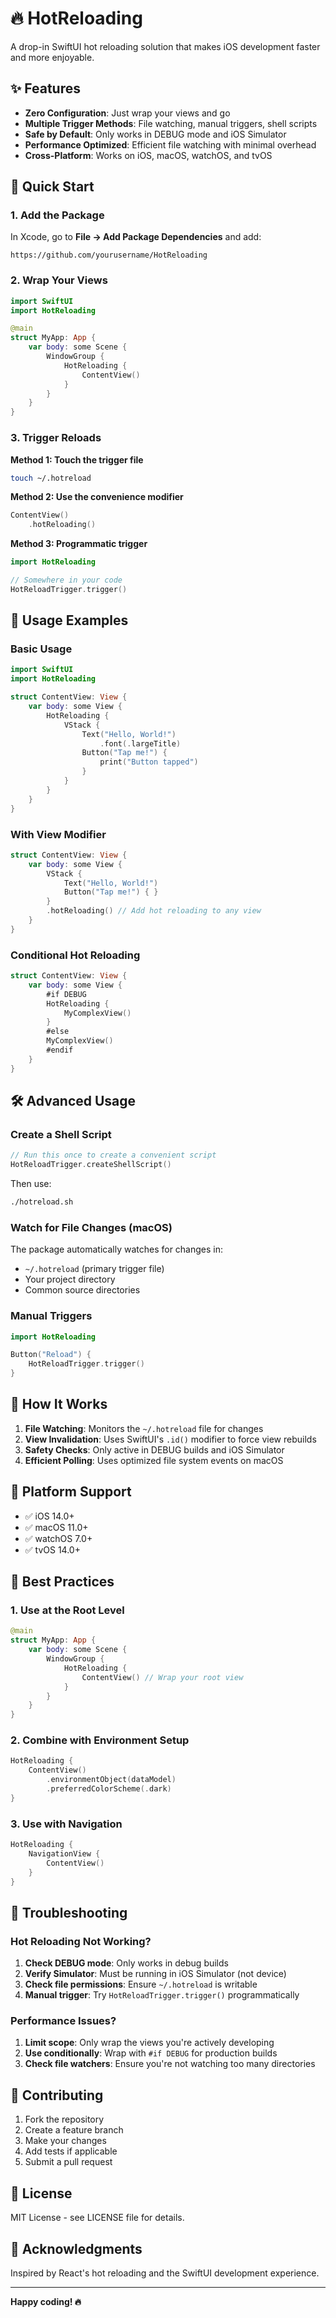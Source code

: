 # 🔥 HotReloading

A drop-in SwiftUI hot reloading solution that makes iOS development faster and more enjoyable.

## ✨ Features

- **Zero Configuration**: Just wrap your views and go
- **Multiple Trigger Methods**: File watching, manual triggers, shell scripts
- **Safe by Default**: Only works in DEBUG mode and iOS Simulator
- **Performance Optimized**: Efficient file watching with minimal overhead
- **Cross-Platform**: Works on iOS, macOS, watchOS, and tvOS

## 🚀 Quick Start

### 1. Add the Package

In Xcode, go to **File → Add Package Dependencies** and add:
```
https://github.com/yourusername/HotReloading
```

### 2. Wrap Your Views

```swift
import SwiftUI
import HotReloading

@main
struct MyApp: App {
    var body: some Scene {
        WindowGroup {
            HotReloading {
                ContentView()
            }
        }
    }
}
```

### 3. Trigger Reloads

**Method 1: Touch the trigger file**
```bash
touch ~/.hotreload
```

**Method 2: Use the convenience modifier**
```swift
ContentView()
    .hotReloading()
```

**Method 3: Programmatic trigger**
```swift
import HotReloading

// Somewhere in your code
HotReloadTrigger.trigger()
```

## 📖 Usage Examples

### Basic Usage
```swift
import SwiftUI
import HotReloading

struct ContentView: View {
    var body: some View {
        HotReloading {
            VStack {
                Text("Hello, World!")
                    .font(.largeTitle)
                Button("Tap me!") {
                    print("Button tapped")
                }
            }
        }
    }
}
```

### With View Modifier
```swift
struct ContentView: View {
    var body: some View {
        VStack {
            Text("Hello, World!")
            Button("Tap me!") { }
        }
        .hotReloading() // Add hot reloading to any view
    }
}
```

### Conditional Hot Reloading
```swift
struct ContentView: View {
    var body: some View {
        #if DEBUG
        HotReloading {
            MyComplexView()
        }
        #else
        MyComplexView()
        #endif
    }
}
```

## 🛠 Advanced Usage

### Create a Shell Script
```swift
// Run this once to create a convenient script
HotReloadTrigger.createShellScript()
```

Then use:
```bash
./hotreload.sh
```

### Watch for File Changes (macOS)
The package automatically watches for changes in:
- `~/.hotreload` (primary trigger file)
- Your project directory
- Common source directories

### Manual Triggers
```swift
import HotReloading

Button("Reload") {
    HotReloadTrigger.trigger()
}
```

## 🔧 How It Works

1. **File Watching**: Monitors the `~/.hotreload` file for changes
2. **View Invalidation**: Uses SwiftUI's `.id()` modifier to force view rebuilds
3. **Safety Checks**: Only active in DEBUG builds and iOS Simulator
4. **Efficient Polling**: Uses optimized file system events on macOS

## 📱 Platform Support

- ✅ iOS 14.0+
- ✅ macOS 11.0+
- ✅ watchOS 7.0+
- ✅ tvOS 14.0+

## 🎯 Best Practices

### 1. Use at the Root Level
```swift
@main
struct MyApp: App {
    var body: some Scene {
        WindowGroup {
            HotReloading {
                ContentView() // Wrap your root view
            }
        }
    }
}
```

### 2. Combine with Environment Setup
```swift
HotReloading {
    ContentView()
        .environmentObject(dataModel)
        .preferredColorScheme(.dark)
}
```

### 3. Use with Navigation
```swift
HotReloading {
    NavigationView {
        ContentView()
    }
}
```

## 🚨 Troubleshooting

### Hot Reloading Not Working?

1. **Check DEBUG mode**: Only works in debug builds
2. **Verify Simulator**: Must be running in iOS Simulator (not device)
3. **Check file permissions**: Ensure `~/.hotreload` is writable
4. **Manual trigger**: Try `HotReloadTrigger.trigger()` programmatically

### Performance Issues?

1. **Limit scope**: Only wrap the views you're actively developing
2. **Use conditionally**: Wrap with `#if DEBUG` for production builds
3. **Check file watchers**: Ensure you're not watching too many directories

## 🤝 Contributing

1. Fork the repository
2. Create a feature branch
3. Make your changes
4. Add tests if applicable
5. Submit a pull request

## 📄 License

MIT License - see LICENSE file for details.

## 🙏 Acknowledgments

Inspired by React's hot reloading and the SwiftUI development experience.

---

**Happy coding! 🔥**
